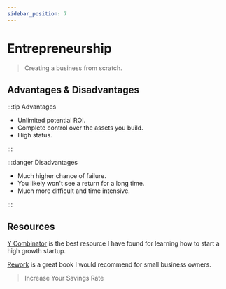 ```yaml
---
sidebar_position: 7
---
```


# Entrepreneurship

> Creating a business from scratch.

## Advantages & Disadvantages

:::tip Advantages

- Unlimited potential ROI.
- Complete control over the assets you build.
- High status.

:::

:::danger Disadvantages

- Much higher chance of failure.
- You likely won't see a return for a long time.
- Much more difficult and time intensive.

:::

## Resources

[Y Combinator](https://www.ycombinator.com/) is the best resource I have found for learning how to start a high growth startup. 

[Rework](https://www.amazon.com/dp/B002MUAJ2A/ref=dp-kindle-redirect?_encoding=UTF8&btkr=1) is a great book I would recommend for small business owners.

>Increase Your Savings Rate